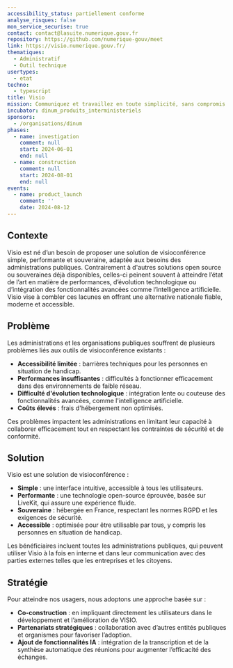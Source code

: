 ```yaml
---
accessibility_status: partiellement conforme
analyse_risques: false
mon_service_securise: true
contact: contact@lasuite.numerique.gouv.fr
repository: https://github.com/numerique-gouv/meet
link: https://visio.numerique.gouv.fr/
thematiques:
  - Administratif
  - Outil technique
usertypes:
  - etat
techno:
  - typescript
title: Visio
mission: Communiquez et travaillez en toute simplicité, sans compromis sur votre souveraineté
incubator: dinum_produits_interministeriels
sponsors:
  - /organisations/dinum
phases:
  - name: investigation
    comment: null
    start: 2024-06-01
    end: null
  - name: construction
    comment: null
    start: 2024-08-01
    end: null
events:
  - name: product_launch
    comment: ''
    date: 2024-08-12
---
```

## Contexte

Visio est né d’un besoin de proposer une solution de visioconférence simple, performante et souveraine, adaptée aux besoins des administrations publiques. Contrairement à d'autres solutions open source ou souveraines déjà disponibles, celles-ci peinent souvent à atteindre l’état de l’art en matière de performances, d’évolution technologique ou d’intégration des fonctionnalités avancées comme l’intelligence artificielle. Visio vise à combler ces lacunes en offrant une alternative nationale fiable, moderne et accessible.

## Problème

Les administrations et les organisations publiques souffrent de plusieurs problèmes liés aux outils de visioconférence existants :

- **Accessibilité limitée** : barrières techniques pour les personnes en situation de handicap.
- **Performances insuffisantes** : difficultés à fonctionner efficacement dans des environnements de faible réseau.
- **Difficulté d'évolution technologique** : intégration lente ou couteuse des fonctionnalités avancées, comme l'intelligence artificielle.
- **Coûts élevés** : frais d'hébergement non optimisés.

Ces problèmes impactent les administrations en limitant leur capacité à collaborer efficacement tout en respectant les contraintes de sécurité et de conformité.

## Solution

Visio est une solution de visioconférence :

- **Simple** : une interface intuitive, accessible à tous les utilisateurs.
- **Performante** : une technologie open-source éprouvée, basée sur LiveKit, qui assure une expérience fluide.
- **Souveraine** : hébergée en France, respectant les normes RGPD et les exigences de sécurité.
- **Accessible** : optimisée pour être utilisable par tous, y compris les personnes en situation de handicap.

Les bénéficiaires incluent toutes les administrations publiques, qui peuvent utiliser Visio à la fois en interne et dans leur communication avec des parties externes telles que les entreprises et les citoyens.

## Stratégie

Pour atteindre nos usagers, nous adoptons une approche basée sur :

- **Co-construction** : en impliquant directement les utilisateurs dans le développement et l’amélioration de VISIO.
- **Partenariats stratégiques** : collaboration avec d’autres entités publiques et organismes pour favoriser l’adoption.
- **Ajout de fonctionnalités IA** : intégration de la transcription  et de la synthèse automatique des réunions pour augmenter l’efficacité des échanges.


